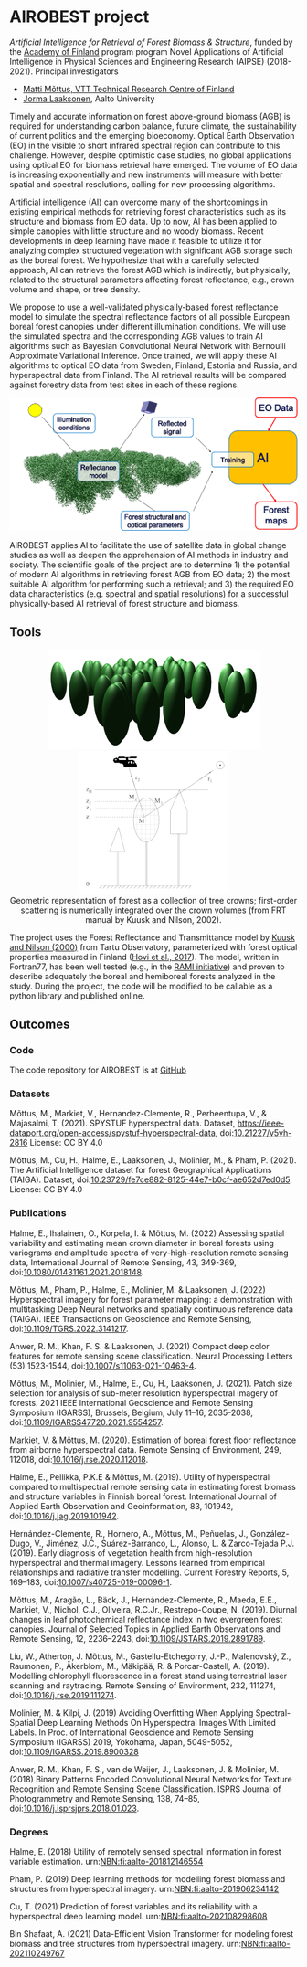 # AIROBEST project
*Artificial Intelligence for Retrieval of Forest Biomass & Structure*, funded by the [Academy of Finland](https://www.aka.fi/) program program Novel Applications of Artificial Intelligence in Physical Sciences and Engineering Research (AIPSE) (2018-2021). Principal investigators

* [Matti Mõttus, VTT Technical Research Centre of Finland](https://sensillence.github.io/VTT/)
* [Jorma Laaksonen](https://people.aalto.fi/jorma.laaksonen), Aalto University

Timely and accurate information on forest above-ground biomass (AGB) is required for understanding carbon balance, future climate, the sustainability of current politics and the emerging bioeconomy. Optical Earth Observation (EO) in the visible to short infrared spectral region can contribute to this challenge. However, despite optimistic case studies, no global applications using optical EO for biomass retrieval have emerged. The volume of EO data is increasing exponentially and new instruments will measure with better spatial and spectral resolutions, calling for new processing algorithms.

Artificial intelligence (AI) can overcome many of the shortcomings in existing empirical methods for retrieving forest characteristics such as its structure and biomass from EO data. Up to now, AI has been applied to simple canopies with little structure and no woody biomass. Recent developments in deep learning have made it feasible to utilize it for analyzing complex structured vegetation with significant AGB storage such as the boreal forest. We hypothesize that with a carefully selected approach, AI can retrieve the forest AGB which is indirectly, but physically, related to the structural parameters affecting forest reflectance, e.g., crown volume and shape, or tree density.

We propose to use a well-validated physically-based forest reflectance model to simulate the spectral reflectance factors of all possible European boreal forest canopies under different illumination conditions. We will use the simulated spectra and the corresponding AGB values to train AI algorithms such as Bayesian Convolutional Neural Network with Bernoulli Approximate Variational Inference. Once trained, we will apply these AI algorithms to optical EO data from Sweden, Finland, Estonia and Russia, and hyperspectral data from Finland. The AI retrieval results will be compared against forestry data from test sites in each of these regions.

<p align="center">
  <img src="./AIROBEST_flow_scaled.png" />
</p>


AIROBEST applies AI to facilitate the use of satellite data in global change studies as well as deepen the apprehension of AI methods in industry and society. The scientific goals of the project are to determine 1) the potential of modern AI algorithms in retrieving forest AGB from EO data; 2) the most suitable AI algorithm for performing such a retrieval; and 3) the required EO data characteristics (e.g. spectral and spatial resolutions) for a successful physically-based AI retrieval of forest structure and biomass.

## Tools

<p align="center">
  <img src="./ellipsoid_scaled.png" />
  <img src="./frtman0902_scaled.png" />
  <br> Geometric representation of forest as a collection of tree crowns; first-order scattering is numerically integrated over the crown volumes (from FRT manual by Kuusk and Nilson, 2002). 
</p>

The project uses the Forest Reflectance and Transmittance model by [Kuusk and Nilson (2000)](https://www.sciencedirect.com/science/article/abs/pii/S003442579900111X) from Tartu Observatory, parameterized with forest optical properties measured in Finland ([Hovi et al., 2017](https://www.silvafennica.fi/article/7753)). The model, written in Fortran77, has been well tested (e.g., in the [RAMI initiative](https://rami-benchmark.jrc.ec.europa.eu/)) and proven to describe adequately the boreal and hemiboreal forests analyzed in the study. During the project, the code will be modified to be callable as a python library and published online.


## Outcomes
### Code

The code repository for AIROBEST is at [GitHub](https://github.com/aalto-cbir/AIROBEST)

### Datasets
Mõttus, M., Markiet, V., Hernandez-Clemente, R., Perheentupa, V., & Majasalmi, T. (2021). SPYSTUF hyperspectral data. Dataset, https://ieee-dataport.org/open-access/spystuf-hyperspectral-data, doi:[10.21227/v5vh-2816](https://dx.doi.org/10.21227/v5vh-2816)  License: CC BY 4.0

Mõttus, M., Cu, H., Halme, E., Laaksonen, J.,  Molinier, M., & Pham, P. (2021). The Artificial Intelligence dataset for forest Geographical Applications (TAIGA). Dataset, doi:[10.23729/fe7ce882-8125-44e7-b0cf-ae652d7ed0d5](https://dx.doi.org/10.23729/fe7ce882-8125-44e7-b0cf-ae652d7ed0d5). License: CC BY 4.0 


### Publications
Halme, E., Ihalainen, O., Korpela, I. & Mõttus, M. (2022) Assessing spatial variability and estimating mean crown diameter in boreal forests using variograms and amplitude spectra of very-high-resolution remote sensing data, International Journal of Remote Sensing, 43, 349-369, doi:[10.1080/01431161.2021.2018148](https://dx.doi.org/10.1080/01431161.2021.2018148).

Mõttus, M., Pham, P., Halme, E., Molinier, M. & Laaksonen, J. (2022) Hyperspectral imagery for forest parameter mapping: a demonstration with multitasking Deep Neural networks and spatially continuous reference data (TAIGA). IEEE Transactions on Geoscience and Remote Sensing, doi:[10.1109/TGRS.2022.3141217](https://dx.doi.org/10.1109/TGRS.2022.3141217).

Anwer, R. M., Khan, F. S. & Laaksonen, J. (2021) Compact deep color features for remote sensing scene classification. Neural Processing Letters (53) 1523-1544, doi:[10.1007/s11063-021-10463-4](https://doi.org/10.1007/s11063-021-10463-4).

Mõttus, M., Molinier, M., Halme, E., Cu, H., Laaksonen, J. (2021). Patch size selection for analysis of sub-meter resolution hyperspectral imagery of forests. 2021 IEEE International Geoscience and Remote Sensing Symposium (IGARSS), Brussels, Belgium, July 11–16, 2035-2038, doi:[10.1109/IGARSS47720.2021.9554257](https://dx.doi.org/10.1109/IGARSS47720.2021.9554257).

Markiet, V. & Mõttus, M. (2020). Estimation of boreal forest floor reflectance from airborne hyperspectral data. Remote Sensing of Environment, 249, 112018, doi:[10.1016/j.rse.2020.112018](https://dx.doi.org/10.1016/j.rse.2020.112018).

Halme, E., Pellikka, P.K.E & Mõttus, M. (2019). Utility of hyperspectral compared to multispectral remote sensing data in estimating forest biomass and structure variables in Finnish boreal forest. International Journal of Applied Earth Observation and Geoinformation, 83, 101942, doi:[10.1016/j.jag.2019.101942](https://dx.doi.org/10.1016/j.jag.2019.101942).

Hernández-Clemente, R., Hornero, A., Mõttus, M., Peñuelas, J., González-Dugo, V., Jiménez, J.C., Suárez-Barranco, L., Alonso, L. & Zarco-Tejada P.J. (2019). Early diagnosis of vegetation health from high-resolution hyperspectral and thermal imagery. Lessons learned from empirical relationships and radiative transfer modelling. Current Forestry Reports, 5, 169–183, doi:[10.1007/s40725-019-00096-1](https://dx.doi.org/10.1007/s40725-019-00096-1).

Mõttus, M., Aragão, L., Bäck, J., Hernández-Clemente, R., Maeda, E.E., Markiet, V., Nichol, C.J., Oliveira, R.C.Jr., Restrepo-Coupe, N. (2019). Diurnal changes in leaf photochemical reflectance index in two evergreen forest canopies. Journal of Selected Topics in Applied Earth Observations and Remote Sensing, 12, 2236–2243, doi:[10.1109/JSTARS.2019.2891789](https://dx.doi.org/10.1109/JSTARS.2019.2891789).

Liu, W., Atherton, J. Mõttus, M., Gastellu-Etchegorry, J.-P., Malenovský, Z., Raumonen, P., Åkerblom, M., Mäkipää, R. & Porcar-Castell, A. (2019). Modelling chlorophyll fluorescence in a forest stand using terrestrial laser scanning and raytracing. Remote Sensing of Environment, 232, 111274, doi:[10.1016/j.rse.2019.111274](https://dx.doi.org/10.1016/j.rse.2019.111274).

Molinier, M. & Kilpi, J. (2019) Avoiding Overfitting When Applying Spectral-Spatial Deep Learning Methods On Hyperspectral Images With Limited Labels. In Proc. of International Geoscience and Remote Sensing Symposium (IGARSS) 2019, Yokohama, Japan, 5049-5052, doi:[10.1109/IGARSS.2019.8900328](https://dx.doi.org/10.1109/IGARSS.2019.8900328)

Anwer, R. M., Khan, F. S., van de Weijer, J., Laaksonen, J. & Molinier, M. (2018) Binary Patterns Encoded Convolutional Neural Networks for Texture Recognition and Remote Sensing Scene Classification. ISPRS Journal of Photogrammetry and Remote Sensing, 138, 74–85, doi:[10.1016/j.isprsjprs.2018.01.023](https://doi.org/10.1016/j.isprsjprs.2018.01.023).

### Degrees

Halme, E. (2018) Utility of remotely sensed spectral information in forest variable estimation. urn:[NBN:fi:aalto-201812146554](http://urn.fi/URN:NBN:fi:aalto-201812146554)

Pham, P. (2019) Deep learning methods for modelling forest biomass and structures from hyperspectral imagery. urn:[NBN:fi:aalto-201906234142](http://urn.fi/URN:NBN:fi:aalto-201906234142)

Cu, T. (2021) Prediction of forest variables and its reliability with a hyperspectral deep learning model. urn:[NBN:fi:aalto-202108298608](http://urn.fi/URN:NBN:fi:aalto-202108298608)

Bin Shafaat, A. (2021) Data-Efficient Vision Transformer for modeling forest biomass and tree structures from hyperspectral imagery. urn:[NBN:fi:aalto-202110249767](http://urn.fi/URN:NBN:fi:aalto-202110249767)

